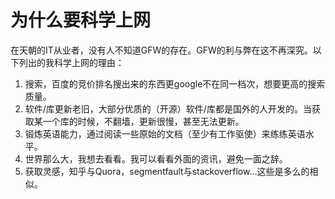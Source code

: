 # 为什么要科学上网

在天朝的IT从业者，没有人不知道GFW的存在。GFW的利与弊在这不再深究。以下列出的我科学上网的理由：
1. 搜索，百度的竞价排名搜出来的东西更google不在同一档次，想要更高的搜索质量。
2. 软件/库更新老旧，大部分优质的（开源）软件/库都是国外的人开发的。当获取某一个库的时候，不翻墙，更新很慢，甚至无法更新。
3. 锻炼英语能力，通过阅读一些原始的文档（至少有工作驱使）来练练英语水平。
4. 世界那么大，我想去看看。我可以看看外面的资讯，避免一面之辞。
5. 获取灵感，知乎与Quora，segmentfault与stackoverflow...这些是多么的相似。

